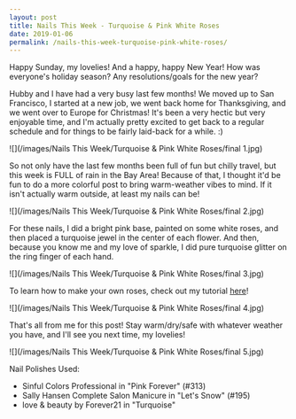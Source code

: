 ```yaml
---
layout: post
title: Nails This Week - Turquoise & Pink White Roses
date: 2019-01-06
permalink: /nails-this-week-turquoise-pink-white-roses/
---
```


Happy Sunday, my lovelies! And a happy, happy New Year! How was everyone's holiday season? Any resolutions/goals for the new year?

Hubby and I have had a very busy last few months! We moved up to San Francisco, I started at a new job, we went back home for Thanksgiving, and we went over to Europe for Christmas! It's been a very hectic but very enjoyable time, and I'm actually pretty excited to get back to a regular schedule and for things to be fairly laid-back for a while. :)

![](/images/Nails This Week/Turquoise & Pink White Roses/final 1.jpg)

So not only have the last few months been full of fun but chilly travel, but this week is FULL of rain in the Bay Area! Because of that, I thought it'd be fun to do a more colorful post to bring warm-weather vibes to mind. If it isn't actually warm outside, at least my nails can be!

![](/images/Nails This Week/Turquoise & Pink White Roses/final 2.jpg)

For these nails, I did a bright pink base, painted on some white roses, and then placed a turquoise jewel in the center of each flower. And then, because you know me and my love of sparkle, I did pure turquoise glitter on the ring finger of each hand.

![](/images/Nails This Week/Turquoise & Pink White Roses/final 3.jpg)

To learn how to make your own roses, check out my tutorial [here](/tutorial-white-roses/)!

![](/images/Nails This Week/Turquoise & Pink White Roses/final 4.jpg)

That's all from me for this post! Stay warm/dry/safe with whatever weather you have, and I'll see you next time, my lovelies!

![](/images/Nails This Week/Turquoise & Pink White Roses/final 5.jpg)

Nail Polishes Used:

- Sinful Colors Professional in "Pink Forever" (#313)
- Sally Hansen Complete Salon Manicure in "Let's Snow" (#195)
- love & beauty by Forever21 in "Turquoise"
